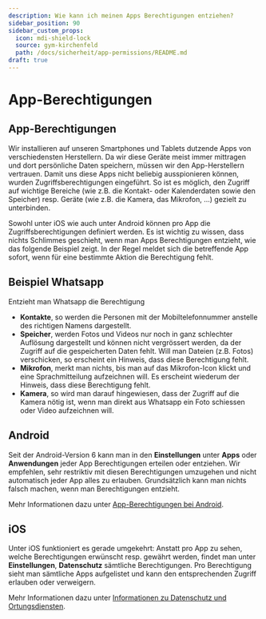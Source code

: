 ```yaml
---
description: Wie kann ich meinen Apps Berechtigungen entziehen?
sidebar_position: 90
sidebar_custom_props:
  icon: mdi-shield-lock
  source: gym-kirchenfeld
  path: /docs/sicherheit/app-permissions/README.md
draft: true
---
```


# App-Berechtigungen



## App-Berechtigungen
Wir installieren auf unseren Smartphones und Tablets dutzende Apps von verschiedensten Herstellern. Da wir diese Geräte meist immer mittragen und dort persönliche Daten speichern, müssen wir den App-Herstellern vertrauen. Damit uns diese Apps nicht beliebig ausspionieren können, wurden Zugriffsberechtigungen eingeführt. So ist es möglich, den Zugriff auf wichtige Bereiche (wie z.B. die Kontakt- oder Kalenderdaten sowie den Speicher) resp. Geräte (wie z.B. die Kamera, das Mikrofon, ...) gezielt zu unterbinden.

Sowohl unter iOS wie auch unter Android können pro App die Zugriffsberechtigungen definiert werden. Es ist wichtig zu wissen, dass nichts Schlimmes geschieht, wenn man Apps Berechtigungen entzieht, wie das folgende Beispiel zeigt. In der Regel meldet sich die betreffende App sofort, wenn für eine bestimmte Aktion die Berechtigung fehlt.


## Beispiel **Whatsapp**

Entzieht man Whatsapp die Berechtigung
- **Kontakte**, so werden die Personen mit der Mobiltelefonnummer anstelle des richtigen Namens dargestellt.
- **Speicher**, werden Fotos und Videos nur noch in ganz schlechter Auflösung dargestellt und können nicht vergrössert werden, da der Zugriff auf die gespeicherten Daten fehlt. Will man Dateien (z.B. Fotos) verschicken, so erscheint ein Hinweis, dass diese Berechtigung fehlt.
- **Mikrofon**, merkt man nichts, bis man auf das Mikrofon-Icon klickt und eine Sprachmitteilung aufzeichnen will. Es erscheint wiederum der Hinweis, dass diese Berechtigung fehlt.
- **Kamera**, so wird man darauf hingewiesen, dass der Zugriff auf die Kamera nötig ist, wenn man direkt aus Whatsapp ein Foto schiessen oder Video aufzeichnen will.


## Android
Seit der Android-Version 6 kann man in den __Einstellungen__ unter __Apps__ oder __Anwendungen__ jeder App Berechtigungen erteilen oder entziehen. Wir empfehlen, sehr restriktiv mit diesen Berechtigungen umzugehen und nicht automatisch jeder App alles zu erlauben. Grundsätzlich kann man nichts falsch machen, wenn man Berechtigungen entzieht.

Mehr Informationen dazu unter [App-Berechtigungen bei Android](https://support.google.com/googleplay/answer/6270602?hl=de).


## iOS
Unter iOS funktioniert es gerade umgekehrt: Anstatt pro App zu sehen, welche Berechtigungen erwünscht resp. gewährt werden, findet man unter __Einstellungen__, __Datenschutz__ sämtliche Berechtigungen. Pro Berechtigung sieht man sämtliche Apps aufgelistet und kann den entsprechenden Zugriff erlauben oder verweigern.

Mehr Informationen dazu unter [Informationen zu Datenschutz und Ortungsdiensten](https://support.apple.com/de-de/HT203033).
